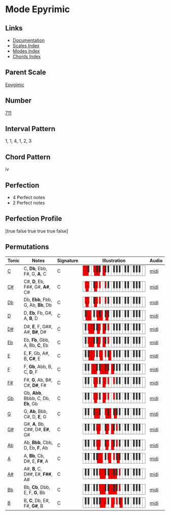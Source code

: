 # Mode Epyrimic

## Links

- [Documentation](index.md)
- [Scales Index](Scales.md)
- [Modes Index](Modes.md)
- [Chords Index](Chords.md)

## Parent Scale

[Epygimic](ScaleEpygimic.md)

## Number

[711](https://ianring.com/musictheory/scales/711)

## Interval Pattern

1, 1, 4, 1, 2, 3

## Chord Pattern

iv

## Perfection

- 4 Perfect notes
- 2 Perfect notes

## Perfection Profile

[true false true true true false]

## Permutations

| Tonic | Notes | Signature | Illustration | Audio |
|-------|-------|-----------|--------------|-------|
| [C](ModeCNaturalEpyrimic.md) | C, **Db**, Ebb, F#, G, **A**, C | C | ![CNaturalEpyrimic](ModeCNaturalEpyrimic.png) | [midi](https://github.com/edipermadi/music/blob/main/docs/ModeCNaturalEpyrimic.mid?raw=true) |
| [C#](ModeCSharpEpyrimic.md) | C#, **D**, Eb, F##, G#, **A#**, C# | C | ![CSharpEpyrimic](ModeCSharpEpyrimic.png) | [midi](https://github.com/edipermadi/music/blob/main/docs/ModeCSharpEpyrimic.mid?raw=true) |
| [Db](ModeDFlatEpyrimic.md) | Db, **Ebb**, Fbb, G, Ab, **Bb**, Db | C | ![DFlatEpyrimic](ModeDFlatEpyrimic.png) | [midi](https://github.com/edipermadi/music/blob/main/docs/ModeDFlatEpyrimic.mid?raw=true) |
| [D](ModeDNaturalEpyrimic.md) | D, **Eb**, Fb, G#, A, **B**, D | C | ![DNaturalEpyrimic](ModeDNaturalEpyrimic.png) | [midi](https://github.com/edipermadi/music/blob/main/docs/ModeDNaturalEpyrimic.mid?raw=true) |
| [D#](ModeDSharpEpyrimic.md) | D#, **E**, F, G##, A#, **B#**, D# | C | ![DSharpEpyrimic](ModeDSharpEpyrimic.png) | [midi](https://github.com/edipermadi/music/blob/main/docs/ModeDSharpEpyrimic.mid?raw=true) |
| [Eb](ModeEFlatEpyrimic.md) | Eb, **Fb**, Gbb, A, Bb, **C**, Eb | C | ![EFlatEpyrimic](ModeEFlatEpyrimic.png) | [midi](https://github.com/edipermadi/music/blob/main/docs/ModeEFlatEpyrimic.mid?raw=true) |
| [E](ModeENaturalEpyrimic.md) | E, **F**, Gb, A#, B, **C#**, E | C | ![ENaturalEpyrimic](ModeENaturalEpyrimic.png) | [midi](https://github.com/edipermadi/music/blob/main/docs/ModeENaturalEpyrimic.mid?raw=true) |
| [F](ModeFNaturalEpyrimic.md) | F, **Gb**, Abb, B, C, **D**, F | C | ![FNaturalEpyrimic](ModeFNaturalEpyrimic.png) | [midi](https://github.com/edipermadi/music/blob/main/docs/ModeFNaturalEpyrimic.mid?raw=true) |
| [F#](ModeFSharpEpyrimic.md) | F#, **G**, Ab, B#, C#, **D#**, F# | C | ![FSharpEpyrimic](ModeFSharpEpyrimic.png) | [midi](https://github.com/edipermadi/music/blob/main/docs/ModeFSharpEpyrimic.mid?raw=true) |
| [Gb](ModeGFlatEpyrimic.md) | Gb, **Abb**, Bbbb, C, Db, **Eb**, Gb | C | ![GFlatEpyrimic](ModeGFlatEpyrimic.png) | [midi](https://github.com/edipermadi/music/blob/main/docs/ModeGFlatEpyrimic.mid?raw=true) |
| [G](ModeGNaturalEpyrimic.md) | G, **Ab**, Bbb, C#, D, **E**, G | C | ![GNaturalEpyrimic](ModeGNaturalEpyrimic.png) | [midi](https://github.com/edipermadi/music/blob/main/docs/ModeGNaturalEpyrimic.mid?raw=true) |
| [G#](ModeGSharpEpyrimic.md) | G#, **A**, Bb, C##, D#, **E#**, G# | C | ![GSharpEpyrimic](ModeGSharpEpyrimic.png) | [midi](https://github.com/edipermadi/music/blob/main/docs/ModeGSharpEpyrimic.mid?raw=true) |
| [Ab](ModeAFlatEpyrimic.md) | Ab, **Bbb**, Cbb, D, Eb, **F**, Ab | C | ![AFlatEpyrimic](ModeAFlatEpyrimic.png) | [midi](https://github.com/edipermadi/music/blob/main/docs/ModeAFlatEpyrimic.mid?raw=true) |
| [A](ModeANaturalEpyrimic.md) | A, **Bb**, Cb, D#, E, **F#**, A | C | ![ANaturalEpyrimic](ModeANaturalEpyrimic.png) | [midi](https://github.com/edipermadi/music/blob/main/docs/ModeANaturalEpyrimic.mid?raw=true) |
| [A#](ModeASharpEpyrimic.md) | A#, **B**, C, D##, E#, **F##**, A# | C | ![ASharpEpyrimic](ModeASharpEpyrimic.png) | [midi](https://github.com/edipermadi/music/blob/main/docs/ModeASharpEpyrimic.mid?raw=true) |
| [Bb](ModeBFlatEpyrimic.md) | Bb, **Cb**, Dbb, E, F, **G**, Bb | C | ![BFlatEpyrimic](ModeBFlatEpyrimic.png) | [midi](https://github.com/edipermadi/music/blob/main/docs/ModeBFlatEpyrimic.mid?raw=true) |
| [B](ModeBNaturalEpyrimic.md) | B, **C**, Db, E#, F#, **G#**, B | C | ![BNaturalEpyrimic](ModeBNaturalEpyrimic.png) | [midi](https://github.com/edipermadi/music/blob/main/docs/ModeBNaturalEpyrimic.mid?raw=true) |
